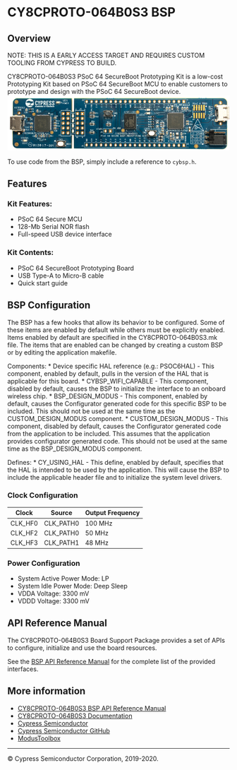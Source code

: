 # CY8CPROTO-064B0S3 BSP

## Overview

NOTE: THIS IS A EARLY ACCESS TARGET AND REQUIRES CUSTOM TOOLING FROM CYPRESS TO BUILD. <p>CY8CPROTO-064B0S3 PSoC 64 SecureBoot Prototyping Kit is a low-cost Prototyping Kit based on PSoC 64 SecureBoot MCU to enable customers to prototype and design with the PSoC 64 SecureBoot device.
![](docs/html/board.png)

To use code from the BSP, simply include a reference to `cybsp.h`.

## Features

### Kit Features:

* PSoC 64 Secure MCU
* 128-Mb Serial NOR flash
* Full-speed USB device interface

### Kit Contents:

* PSoC 64 SecureBoot Prototyping Board
* USB Type-A to Micro-B cable
* Quick start guide

## BSP Configuration

The BSP has a few hooks that allow its behavior to be configured. Some of these items are enabled by default while others must be explicitly enabled. Items enabled by default are specified in the CY8CPROTO-064B0S3.mk file. The items that are enabled can be changed by creating a custom BSP or by editing the application makefile.

Components:
    * Device specific HAL reference (e.g.: PSOC6HAL) - This component, enabled by default, pulls in the version of the HAL that is applicable for this board.
    * CYBSP_WIFI_CAPABLE - This component, disabled by default, causes the BSP to initialize the interface to an onboard wireless chip.
    * BSP_DESIGN_MODUS - This component, enabled by default, causes the Configurator generated code for this specific BSP to be included. This should not be used at the same time as the CUSTOM_DESIGN_MODUS component.
    * CUSTOM_DESIGN_MODUS - This component, disabled by default, causes the Configurator generated code from the application to be included. This assumes that the application provides configurator generated code. This should not be used at the same time as the BSP_DESIGN_MODUS component.

Defines:
    * CY_USING_HAL - This define, enabled by default, specifies that the HAL is intended to be used by the application. This will cause the BSP to include the applicable header file and to initialize the system level drivers.

### Clock Configuration

| Clock    | Source    | Output Frequency |
|----------|-----------|------------------|
| CLK_HF0  | CLK_PATH0 | 100 MHz          |
| CLK_HF2  | CLK_PATH0 | 50 MHz           |
| CLK_HF3  | CLK_PATH1 | 48 MHz           |

### Power Configuration

* System Active Power Mode: LP
* System Idle Power Mode: Deep Sleep
* VDDA Voltage: 3300 mV
* VDDD Voltage: 3300 mV

## API Reference Manual

The CY8CPROTO-064B0S3 Board Support Package provides a set of APIs to configure, initialize and use the board resources.

See the [BSP API Reference Manual][api] for the complete list of the provided interfaces.

## More information
* [CY8CPROTO-064B0S3 BSP API Reference Manual][api]
* [CY8CPROTO-064B0S3 Documentation](http://www.cypress.com/CY8CPROTO-064B0S3)
* [Cypress Semiconductor](http://www.cypress.com)
* [Cypress Semiconductor GitHub](https://github.com/cypresssemiconductorco)
* [ModusToolbox](https://www.cypress.com/products/modustoolbox-software-environment)

[api]: https://cypresssemiconductorco.github.io/TARGET_CY8CPROTO-064B0S3/html/modules.html

---
© Cypress Semiconductor Corporation, 2019-2020.